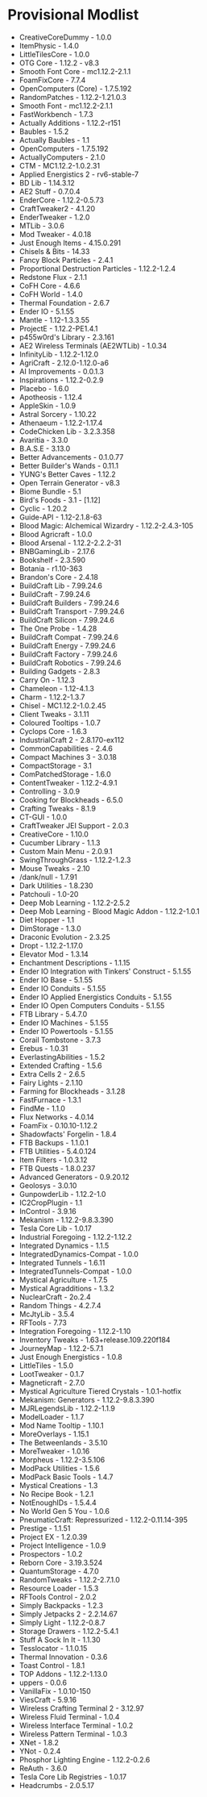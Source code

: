 # Provisional Modlist

- CreativeCoreDummy - 1.0.0
- ItemPhysic - 1.4.0
- LittleTilesCore - 1.0.0
- OTG Core - 1.12.2 - v8.3
- Smooth Font Core - mc1.12.2-2.1.1
- FoamFixCore - 7.7.4
- OpenComputers (Core) - 1.7.5.192
- RandomPatches - 1.12.2-1.21.0.3
- Smooth Font - mc1.12.2-2.1.1
- FastWorkbench - 1.7.3
- Actually Additions - 1.12.2-r151
- Baubles - 1.5.2
- Actually Baubles - 1.1
- OpenComputers - 1.7.5.192
- ActuallyComputers - 2.1.0
- CTM - MC1.12.2-1.0.2.31
- Applied Energistics 2 - rv6-stable-7
- BD Lib - 1.14.3.12
- AE2 Stuff - 0.7.0.4
- EnderCore - 1.12.2-0.5.73
- CraftTweaker2 - 4.1.20
- EnderTweaker - 1.2.0
- MTLib - 3.0.6
- Mod Tweaker - 4.0.18
- Just Enough Items - 4.15.0.291
- Chisels & Bits - 14.33
- Fancy Block Particles - 2.4.1
- Proportional Destruction Particles - 1.12.2-1.2.4
- Redstone Flux - 2.1.1
- CoFH Core - 4.6.6
- CoFH World - 1.4.0
- Thermal Foundation - 2.6.7
- Ender IO - 5.1.55
- Mantle - 1.12-1.3.3.55
- ProjectE - 1.12.2-PE1.4.1
- p455w0rd's Library - 2.3.161
- AE2 Wireless Terminals (AE2WTLib) - 1.0.34
- InfinityLib - 1.12.2-1.12.0
- AgriCraft - 2.12.0-1.12.0-a6
- AI Improvements - 0.0.1.3
- Inspirations - 1.12.2-0.2.9
- Placebo - 1.6.0
- Apotheosis - 1.12.4
- AppleSkin - 1.0.9
- Astral Sorcery - 1.10.22
- Athenaeum - 1.12.2-1.17.4
- CodeChicken Lib - 3.2.3.358
- Avaritia - 3.3.0
- B.A.S.E - 3.13.0
- Better Advancements - 0.1.0.77
- Better Builder's Wands - 0.11.1
- YUNG's Better Caves - 1.12.2
- Open Terrain Generator - v8.3
- Biome Bundle - 5.1
- Bird's Foods - 3.1 - [1.12]
- Cyclic - 1.20.2
- Guide-API - 1.12-2.1.8-63
- Blood Magic: Alchemical Wizardry - 1.12.2-2.4.3-105
- Blood Agricraft - 1.0.0
- Blood Arsenal - 1.12.2-2.2.2-31
- BNBGamingLib - 2.17.6
- Bookshelf - 2.3.590
- Botania - r1.10-363
- Brandon's Core - 2.4.18
- BuildCraft Lib - 7.99.24.6
- BuildCraft - 7.99.24.6
- BuildCraft Builders - 7.99.24.6
- BuildCraft Transport - 7.99.24.6
- BuildCraft Silicon - 7.99.24.6
- The One Probe - 1.4.28
- BuildCraft Compat - 7.99.24.6
- BuildCraft Energy - 7.99.24.6
- BuildCraft Factory - 7.99.24.6
- BuildCraft Robotics - 7.99.24.6
- Building Gadgets - 2.8.3
- Carry On - 1.12.3
- Chameleon - 1.12-4.1.3
- Charm - 1.12.2-1.3.7
- Chisel - MC1.12.2-1.0.2.45
- Client Tweaks - 3.1.11
- Coloured Tooltips - 1.0.7
- Cyclops Core - 1.6.3
- IndustrialCraft 2 - 2.8.170-ex112
- CommonCapabilities - 2.4.6
- Compact Machines 3 - 3.0.18
- CompactStorage - 3.1
- ComPatchedStorage - 1.6.0
- ContentTweaker - 1.12.2-4.9.1
- Controlling - 3.0.9
- Cooking for Blockheads - 6.5.0
- Crafting Tweaks - 8.1.9
- CT-GUI - 1.0.0
- CraftTweaker JEI Support - 2.0.3
- CreativeCore - 1.10.0
- Cucumber Library - 1.1.3
- Custom Main Menu - 2.0.9.1
- SwingThroughGrass - 1.12.2-1.2.3
- Mouse Tweaks - 2.10
- /dank/null - 1.7.91
- Dark Utilities - 1.8.230
- Patchouli - 1.0-20
- Deep Mob Learning - 1.12.2-2.5.2
- Deep Mob Learning - Blood Magic Addon - 1.12.2-1.0.1
- Diet Hopper - 1.1
- DimStorage - 1.3.0
- Draconic Evolution - 2.3.25
- Dropt - 1.12.2-1.17.0
- Elevator Mod - 1.3.14
- Enchantment Descriptions - 1.1.15
- Ender IO Integration with Tinkers' Construct - 5.1.55
- Ender IO Base - 5.1.55
- Ender IO Conduits - 5.1.55
- Ender IO Applied Energistics Conduits - 5.1.55
- Ender IO Open Computers Conduits - 5.1.55
- FTB Library - 5.4.7.0
- Ender IO Machines - 5.1.55
- Ender IO Powertools - 5.1.55
- Corail Tombstone - 3.7.3
- Erebus - 1.0.31
- EverlastingAbilities - 1.5.2
- Extended Crafting - 1.5.6
- Extra Cells 2 - 2.6.5
- Fairy Lights - 2.1.10
- Farming for Blockheads - 3.1.28
- FastFurnace - 1.3.1
- FindMe - 1.1.0
- Flux Networks - 4.0.14
- FoamFix - 0.10.10-1.12.2
- Shadowfacts' Forgelin - 1.8.4
- FTB Backups - 1.1.0.1
- FTB Utilities - 5.4.0.124
- Item Filters - 1.0.3.12
- FTB Quests - 1.8.0.237
- Advanced Generators - 0.9.20.12
- Geolosys - 3.0.10
- GunpowderLib - 1.12.2-1.0
- IC2CropPlugin - 1.1
- InControl - 3.9.16
- Mekanism - 1.12.2-9.8.3.390
- Tesla Core Lib - 1.0.17
- Industrial Foregoing - 1.12.2-1.12.2
- Integrated Dynamics - 1.1.5
- IntegratedDynamics-Compat - 1.0.0
- Integrated Tunnels - 1.6.11
- IntegratedTunnels-Compat - 1.0.0
- Mystical Agriculture - 1.7.5
- Mystical Agradditions - 1.3.2
- NuclearCraft - 2o.2.4
- Random Things - 4.2.7.4
- McJtyLib - 3.5.4
- RFTools - 7.73
- Integration Foregoing - 1.12.2-1.10
- Inventory Tweaks - 1.63+release.109.220f184
- JourneyMap - 1.12.2-5.7.1
- Just Enough Energistics - 1.0.8
- LittleTiles - 1.5.0
- LootTweaker - 0.1.7
- Magneticraft - 2.7.0
- Mystical Agriculture Tiered Crystals - 1.0.1-hotfix
- Mekanism: Generators - 1.12.2-9.8.3.390
- MJRLegendsLib - 1.12.2-1.1.9
- ModelLoader - 1.1.7
- Mod Name Tooltip - 1.10.1
- MoreOverlays - 1.15.1
- The Betweenlands - 3.5.10
- MoreTweaker - 1.0.16
- Morpheus - 1.12.2-3.5.106
- ModPack Utilities - 1.5.6
- ModPack Basic Tools - 1.4.7
- Mystical Creations - 1.3
- No Recipe Book - 1.2.1
- NotEnoughIDs - 1.5.4.4
- No World Gen 5 You - 1.0.6
- PneumaticCraft: Repressurized - 1.12.2-0.11.14-395
- Prestige - 1.1.51
- Project EX - 1.2.0.39
- Project Intelligence - 1.0.9
- Prospectors - 1.0.2
- Reborn Core - 3.19.3.524
- QuantumStorage - 4.7.0
- RandomTweaks - 1.12.2-2.7.1.0
- Resource Loader - 1.5.3
- RFTools Control - 2.0.2
- Simply Backpacks - 1.2.3
- Simply Jetpacks 2 - 2.2.14.67
- Simply Light - 1.12.2-0.8.7
- Storage Drawers - 1.12.2-5.4.1
- Stuff A Sock In It - 1.1.30
- Tesslocator - 1.1.0.15
- Thermal Innovation - 0.3.6
- Toast Control - 1.8.1
- TOP Addons - 1.12.2-1.13.0
- uppers - 0.0.6
- VanillaFix - 1.0.10-150
- ViesCraft - 5.9.16
- Wireless Crafting Terminal 2 - 3.12.97
- Wireless Fluid Terminal - 1.0.4
- Wireless Interface Terminal - 1.0.2
- Wireless Pattern Terminal - 1.0.3
- XNet - 1.8.2
- YNot - 0.2.4
- Phosphor Lighting Engine - 1.12.2-0.2.6
- ReAuth - 3.6.0
- Tesla Core Lib Registries - 1.0.17
- Headcrumbs - 2.0.5.17